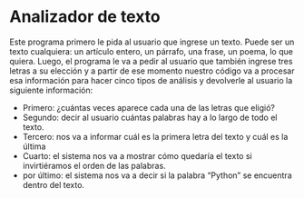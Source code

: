 # Analizador de texto

Este programa primero le pida al usuario que ingrese un texto. Puede ser un texto cualquiera: un artículo entero, un párrafo, una frase, un poema, lo que quiera. Luego, el programa le va a pedir al usuario que también ingrese tres letras a su elección y a partir de ese momento nuestro código va a procesar esa información para hacer cinco tipos de análisis y devolverle al usuario la siguiente información:

- Primero: ¿cuántas veces aparece cada una de las letras que eligió?
- Segundo: decir al usuario cuántas palabras hay a lo largo de todo el texto.
- Tercero: nos va a informar cuál es la primera letra del texto y cuál es la última
- Cuarto: el sistema nos va a mostrar cómo quedaría el texto si invirtiéramos el orden de
las palabras.
- por último: el sistema nos va a decir si la palabra “Python” se encuentra dentro del
texto.